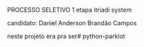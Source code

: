 PROCESSO SELETIVO 1 etapa itriadi system 

candidato: Daniel Anderson Brandão Campos 

neste projeto  era pra ser# python-parklot
